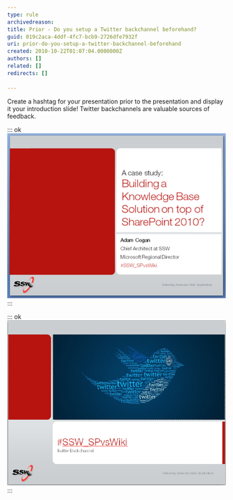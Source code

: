 ```yaml
---
type: rule
archivedreason: 
title: Prior - Do you setup a Twitter backchannel beforehand?
guid: 019c2aca-4ddf-4fc7-bcb9-2726dfe7932f
uri: prior-do-you-setup-a-twitter-backchannel-beforehand
created: 2010-10-22T01:07:04.0000000Z
authors: []
related: []
redirects: []

---
```


Create a hashtag for your presentation prior to the presentation and display it your introduction slide! Twitter backchannels are valuable sources of feedback.  
<!--endintro-->

::: ok  
![Figure: A Twitter hashtag allows the attendees to have a backchannel that can be used to talk about your presentation, during your presentation](PPTwit.jpg)  
:::

::: ok  
![Figure: (optional) Midway through the presentation have a slide where you say "Let's see if any questions have arisen"](PPTwit2.jpg)  
:::
